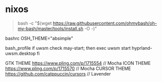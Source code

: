 # nixos

> bash -c "$(wget https://raw.githubusercontent.com/ohmybash/oh-my-bash/master/tools/install.sh -O -)"

bashrc
OSH_THEME="absimple"

bash_profile
if uwsm check may-start; then
	exec uwsm start hyprland-uwsm.desktop
fi

GTK THEME https://www.pling.com/p/1715554 // Mocha
ICON THEME https://www.pling.com/p/1715570 // Mocha
CURSOR THEME https://github.com/catppuccin/cursors // Lavender
